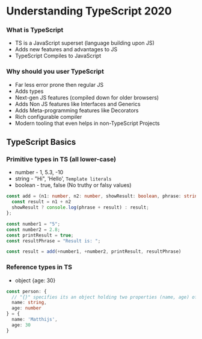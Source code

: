 # Understanding TypeScript 2020
### What is TypeScript
* TS is a JavaScript superset (language building upon JS)
* Adds new features and advantages to JS
* TypeScript Compiles to JavaScript
### Why should you user TypeScript
* Far less error prone then regular JS
* Adds types
* Next-gen JS features (compiled down for older browsers)
* Adds Non JS features like Interfaces and Generics
* Adds Meta-programming features like Decorators
* Rich configurable compiler
* Modern tooling that even helps in non-TypeScript Projects
## TypeScript Basics
### Primitive types in TS (all lower-case)
* number   -   1, 5.3, -10
* string   -   "Hi", 'Hello', `Template literals`
* boolean  -   true, false (No truthy or falsy values)
```typescript
const add = (n1: number, n2: number, showResult: boolean, phrase: string) => {
  const result = n1 + n2
  showResult ? console.log(phrase + result) : result;
};

const number1 = "5";
const number2 = 2.8;
const printResult = true;
const resultPhrase = "Result is: ";

const result = add(+number1, +number2, printResult, resultPhrase)
```
### Reference types in TS
* object   {age: 30}

```typescript
const person: {
  // "{}" specifies its an object holding two properties (name, age) of type string and number
  name: string,
  age: number
} = {
  name: 'Matthijs',
  age: 30
}
```